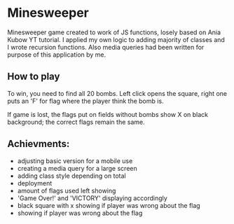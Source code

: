# Minesweeper

Minesweeper game created to work of JS functions, losely based on Ania Kubow YT tutorial. 
I applied my own logic to adding majority of classes and I wrote recursion functions. 
Also media queries had been written for purpose of this application by me. 

## How to play

To win, you need to find all 20 bombs. 
Left click opens the square, right one puts an 'F' for flag where the player think the bomb is. 

If game is lost, the flags put on fields without bombs show X on black background; the correct flags remain the same. 

## Achievments:
- adjusting basic version for a mobile use
- creating a media query for a large screen 
- adding class style depending on total
- deployment 
- amount of flags used left showing
- 'Game Over!' and 'VICTORY' displaying accordingly
- black square with x showing if player was wrong about the flag
- showing if player was wrong about the flag

